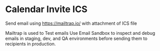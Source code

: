 # Calendar Invite ICS

Send email using https://mailtrap.io/ with attachment of ICS file 

Mailtrap is used to Test emails
Use Email Sandbox to inspect and debug emails in staging, dev, and QA environments before sending them to recipients in production.